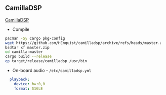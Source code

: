 CamillaDSP
---

[CamillaDSP](https://github.com/HEnquist/camilladsp)
- Compile
```sh
pacman -Sy cargo pkg-config
wget https://github.com/HEnquist/camilladsp/archive/refs/heads/master.zip
bsdtar xf master.zip
cd camilla-master
cargo build --release
cp target/release/camilladsp /usr/bin
```

- On-board audio - `/etc/camilladsp.yml`
```yml
  playback:
    device: hw:0,0
    format: S16LE
```
